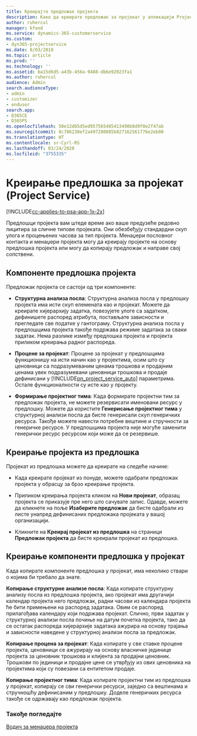 ```yaml
---
title: Креирајте предложак пројекта
description: Како да креирате предложак за пројекат у апликацији Project Service
author: ruhercul
manager: kfend
ms.service: dynamics-365-customerservice
ms.custom:
- dyn365-projectservice
ms.date: 8/03/2018
ms.topic: article
ms.prod: ''
ms.technology: ''
ms.assetid: ba15d6d5-a43b-456a-9488-db6e92023fa1
ms.author: ruhercul
audience: Admin
search.audienceType:
- admin
- customizer
- enduser
search.app:
- D365CE
- D365PS
ms.openlocfilehash: 50e12d65d5ed957565485413490b8d9f0e2f47ab
ms.sourcegitcommit: 8c786230ef2a497280885b827162561776e2eb00
ms.translationtype: HT
ms.contentlocale: sr-Cyrl-RS
ms.lasthandoff: 03/24/2020
ms.locfileid: "3755335"
---
```

# <a name="create-a-project-template-project-service"></a>Креирање предлошка за пројекат (Project Service)

[!INCLUDE[cc-applies-to-psa-app-1x-2x](../includes/cc-applies-to-psa-app-1x-2x.md)]

Предлошци пројекта вам штеде време ако ваше предузеће редовно лицитира за сличне типове пројеката. Они обезбеђују стандардни скуп улога и процењених часова за тип пројекта. Менаџери пословног контакта и менаџери пројекта могу да креирају пројекте на основу предлошка пројекта или могу да копирају предложак и направе свој сопствени.  
  
## <a name="components-of-project-template"></a>Компоненте предлошка пројекта
 Предложак пројекта се састоји од три компоненте:  
  
- **Структурна анализа посла**: Структурна анализа посла у предлошку пројекта има исти скуп елемената као и пројекат. Можете да креирате хијерархију задатка, повезујете улоге са задатком, дефинишете распоред атрибута, постављате зависности и прегледате све податке у гантограму. Структурна анализа посла у предлошцима пројекта такође подржава режиме задатака за сваки задатак. Нема разлике између предлошка пројекта и пројекта приликом креирања радног распореда.  
  
- **Процене за пројекат**: Процене за пројекат у предлошцима функционишу на исти начин као у пројектима, осим што су ценовници са подразумеваним ценама трошкова и продајним ценама увек подразумевани ценовници трошкова и продаје дефинисани у [!INCLUDE[pn_project_service_auto](../includes/pn-project-service-auto.md)] параметрима. Остале функционалности су исте као у пројекту.  
  
- **Формирање пројектног тима**: Када формирате пројектни тим за предложак пројекта, не можете резервисати именовани ресурс у предлошку. Можете да користите **Генерисање пројектног тима** у структурној анализи посла да бисте генерисали скуп генеричких ресурса. Такође можете навести потребне вештине и стручности за генеричке ресурсе. У предлошцима пројекта није могуће заменити генерички ресурс ресурсом који може да се резервише.  
  
## <a name="create-a-project-from-a-template"></a>Креирање пројекта из предлошка  
 Пројекат из предлошка можете да креирате на следеће начине:  
  
-   Када креирате пројекат из понуде, можете одабрати предложак пројекта у обрасцу за брзо креирање пројекта.  
  
-   Приликом креирања пројекта кликом на **Нови пројекат**, образац пројекта се приказује пре него што сачувате запис. Одавде, можете да кликнете на поље **Изаберите предложак** да бисте одабрали из листе унапред дефинисаних предложака пројеката у вашој организацији.  
  
-   Кликните на **Креирај пројекат из предлошка** на страници **Предложак пројекта** да бисте креирали пројекат из предлошка.  
  
## <a name="copying-components-of-a-template-to-a-project"></a>Креирање компоненти предлошка у пројекат  
 Када копирате компоненте предлошка у пројекат, има неколико ствари о којима би требало да знате.  
  
 **Копирање структурне анализе посла**: Када копирате структурну анализу посла из предлошка пројекта, ако пројекат има другачији календар пројекта него предложак, радни часови из календара пројекта ће бити примењени на распоред задатака. Овим се распоред прилагођава календару који подржава пројекат. Слично, први задатак у структурној анализи посла почиње на датум почетка пројекта, тако да се остатак распореда хијерархије задатака ажурира на основу трајања и зависности наведене у структурној анализи посла за предложак.  
  
 **Копирање процена за пројекат**: Када копирате у све ставке процене пројекта, ценовници се ажурирају на основу власничке јединице пројекта за ценовник трошкова и клијента за продајни ценовник. Трошкови по јединици и продајне цене се утврђују из ових ценовника на пројектима који су повезани са ентитетом продаје.  
  
 **Копирање пројектног тима**: Када копирате пројектни тим из предлошка у пројекат, копирају се сви генерички ресурси, заједно са вештинама и стручношћу дефинисаним у предлошку. Доделе генеричких ресурса такође се одржавају као предложак пројекта.  
  
### <a name="see-also"></a>Такође погледајте  
 [Водич за менаџера пројекта](../project-service/project-manager-guide.md)
